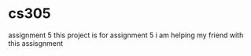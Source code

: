 # cs305
assignment 5
this project is for    assignment 5
i am helping my friend with this assisgnment
